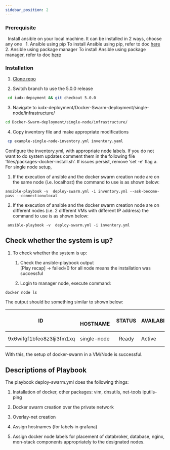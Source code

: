 ```yaml
---
sidebar_position: 2
---
```




### Prerequisite

  Install ansible on your local machine. It can be installed in 2 ways, choose any one
  1. Ansible using pip
To install Ansible using pip, refer to doc [here](https://docs.ansible.com/ansible/2.9/installation_guide/intro_installation.html#installing-ansible-with-pip)
  2. Ansible using package manager
To install Ansible using package manager, refer to doc [here](https://docs.ansible.com/ansible/2.9/installation_guide/intro_installation.html#selecting-an-ansible-version-to-install)


### Installation

1. [Clone repo](<https://github.com/datakaveri/iudx-deployment.git>)

2. Switch branch to use the 5.0.0 release

```bash
 cd iudx-depoyment && git checkout 5.0.0 
 ```

3. Navigate to iudx-deployment/Docker-Swarm-deployment/single-node/infrastructure/ 
```bash
cd Docker-Swarm-deployment/single-node/infrastructure/ 
```

4. Copy inventory file and make appropriate modifications 

```bash
 cp example-single-node-inventory.yml inventory.yaml 
```

 Configure the inventory.yml, with appropriate node labels. If you do not want to do system updates comment them in the following file ‘files/packages-docker-install.sh’. If issues persist, remove ‘set -e’ flag
   a. For single node setup,

   1. If the execution of ansible and the docker swarm creation node are on the same node (i.e. localhost) the command to use is as shown below: 

```ansible
ansible-playbook -v  deploy-swarm.yml -i inventory.yml --ask-become-pass --connection=local 
```

2. If the execution of ansible and the docker swarm creation node are on different nodes (i.e. 2 different VMs with different IP address) the command to use is as shown below: 

```ansible
 ansible-playbook -v  deploy-swarm.yml -i inventory.yml 
```
## Check whether the system is up?<a id="check-whether-the-system-is-up"></a>

1. To check whether the system is up:

   1. Check the ansible-playbook output\
      \[Play recap] → failed=0 for all node means the installation was successful

   2. Login to manager node, execute command: 

```docker
docker node ls 
```

The output should be something similar to shown below:

| ID  |  HOSTNAME  | STATUS | AVAILABILITY |  MANAGER STATUS |  ENGINE VERSION|
|---|---|---|---|---|---|
|9x6wifgf1bfeo8z3lji3fm1xq |single-node |  Ready | Active  |   Leader  |     20.10.12 |

With this, the setup of docker-swarm in a VM/Node is successful.


## Descriptions of Playbook<a id="descriptions-of-playbook"></a>

The playbook deploy-swarm.yml does the following things:

1. Installation of docker, other packages: vim, dnsutils, net-tools iputils-ping

2. Docker swarm creation over the private network 

3. Overlay-net creation

4. Assign hostnames (for labels in grafana)

5. Assign docker node labels for placement of databroker, database, nginx, mon-stack components appropriately to the designated nodes.
